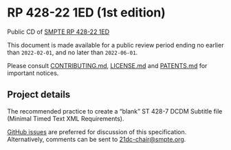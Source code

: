 # RP 428-22 1ED (1st edition)
Public CD of [SMPTE RP 428-22 1ED](21DC-CD-RP-428-22-202X-1ED.pdf)

This document is made available for a public review period ending no earlier than `2022-02-01`, and no later than `2022-06-01`.

Please consult [CONTRIBUTING.md](./CONTRIBUTING.md), [LICENSE.md](./LICENSE.md) and [PATENTS.md](./PATENTS.md) for important notices.

## Project details

The recommended practice to create a “blank” ST 428-7 DCDM Subtitle file (Minimal Timed Text XML Requirements).

[GitHub issues](https://github.com/SMPTE/st429-20/issues) are preferred for discussion of this specification. Alternatively, comments can be sent to [21dc-chair@smpte.org](mailto:21dc-chair@smpte.org).